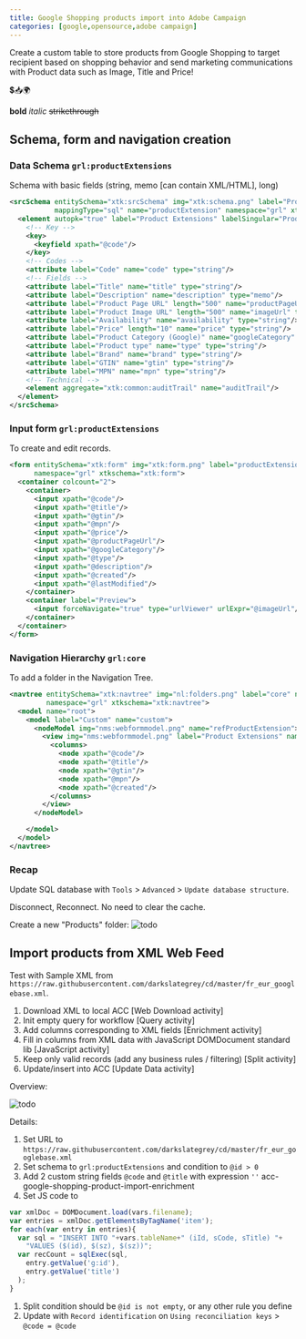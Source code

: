 ```yaml
---
title: Google Shopping products import into Adobe Campaign
categories: [google,opensource,adobe campaign]
---
```


Create a custom table to store products from Google Shopping to target recipient based on shopping behavior 
and send marketing communications with Product data such as Image, Title and Price!

<p class="text-center">💲📥🌍</p>

<!--more-->

**bold** *italic*  ~~strikethrough~~

## Schema, form and navigation creation

### Data Schema `grl:productExtensions`

Schema with basic fields (string, memo [can contain XML/HTML], long)

```xml
<srcSchema entitySchema="xtk:srcSchema" img="xtk:schema.png" label="Product Extensions"
           mappingType="sql" name="productExtension" namespace="grl" xtkschema="xtk:srcSchema">
  <element autopk="true" label="Product Extensions" labelSingular="Product Extension" name="productExtension">
    <!-- Key -->
    <key>
      <keyfield xpath="@code"/>
    </key>
    <!-- Codes -->
    <attribute label="Code" name="code" type="string"/>
    <!-- Fields -->
    <attribute label="Title" name="title" type="string"/>
    <attribute label="Description" name="description" type="memo"/>
    <attribute label="Product Page URL" length="500" name="productPageUrl" type="string"/>
    <attribute label="Product Image URL" length="500" name="imageUrl" type="string"/>
    <attribute label="Availability" name="availability" type="string"/>
    <attribute label="Price" length="10" name="price" type="string"/>
    <attribute label="Product Category (Google)" name="googleCategory" type="string"/>
    <attribute label="Product type" name="type" type="string"/>
    <attribute label="Brand" name="brand" type="string"/>
    <attribute label="GTIN" name="gtin" type="string"/>
    <attribute label="MPN" name="mpn" type="string"/>
    <!-- Technical -->
    <element aggregate="xtk:common:auditTrail" name="auditTrail"/>
  </element>
</srcSchema>
```

### Input form `grl:productExtensions`

To create and edit records.

```xml
<form entitySchema="xtk:form" img="xtk:form.png" label="productExtension" name="productExtension"
      namespace="grl" xtkschema="xtk:form">
  <container colcount="2">
    <container>
      <input xpath="@code"/>
      <input xpath="@title"/>
      <input xpath="@gtin"/>
      <input xpath="@mpn"/>
      <input xpath="@price"/>
      <input xpath="@productPageUrl"/>
      <input xpath="@googleCategory"/>
      <input xpath="@type"/>
      <input xpath="@description"/>
      <input xpath="@created"/>
      <input xpath="@lastModified"/>
    </container>
    <container label="Preview">
      <input forceNavigate="true" type="urlViewer" urlExpr="@imageUrl"/>
    </container>
  </container>
</form>
```

### Navigation Hierarchy `grl:core`

To add a folder in the Navigation Tree.

```xml
<navtree entitySchema="xtk:navtree" img="nl:folders.png" label="core" name="core"
         namespace="grl" xtkschema="xtk:navtree">
  <model name="root">
    <model label="Custom" name="custom">
      <nodeModel img="nms:webformmodel.png" name="refProductExtension">
        <view img="nms:webformmodel.png" label="Product Extensions" name="listdet" schema="grl:productExtension" type="listdet">
          <columns>
            <node xpath="@code"/>
            <node xpath="@title"/>
            <node xpath="@gtin"/>
            <node xpath="@mpn"/>
            <node xpath="@created"/>
          </columns>
        </view>
      </nodeModel>

    </model>
  </model>
</navtree>
```

### Recap

Update SQL database with `Tools` > `Advanced` > `Update database structure`.

Disconnect, Reconnect. No need to clear the cache.

Create a new "Products" folder:
![todo](acc-google-shopping-product-import-ui.jpg)

## Import products from XML Web Feed

Test with Sample XML from `https://raw.githubusercontent.com/darkslategrey/cd/master/fr_eur_googlebase.xml`.

1. Download XML to local ACC [Web Download activity]
1. Init empty query for workflow [Query activity] 
1. Add columns corresponding to XML fields [Enrichment activity]
1. Fill in columns from XML data with JavaScript DOMDocument standard lib [JavaScript activity]
1. Keep only valid records (add any business rules / filtering) [Split activity]
1. Update/insert into ACC [Update Data activity]

Overview:

![todo](acc-google-shopping-product-import-workflow.jpg)


Details:
1. Set URL to `https://raw.githubusercontent.com/darkslategrey/cd/master/fr_eur_googlebase.xml`
1. Set schema to `grl:productExtensions` and condition to `@id > 0`
1. Add 2 custom string fields `@code` and `@title` with expression `''`
acc-google-shopping-product-import-enrichment
1. Set JS code to
```js
var xmlDoc = DOMDocument.load(vars.filename);
var entries = xmlDoc.getElementsByTagName('item');
for each(var entry in entries){
  var sql = "INSERT INTO "+vars.tableName+" (iId, sCode, sTitle) "+
    "VALUES ($(id), $(sz), $(sz))";
  var recCount = sqlExec(sql, 
    entry.getValue('g:id'),
    entry.getValue('title')
  );
}
```
1. Split condition should be `@id is not empty`, or any other rule you define
1. Update with `Record identification` on `Using reconciliation keys` > `@code = @code`
